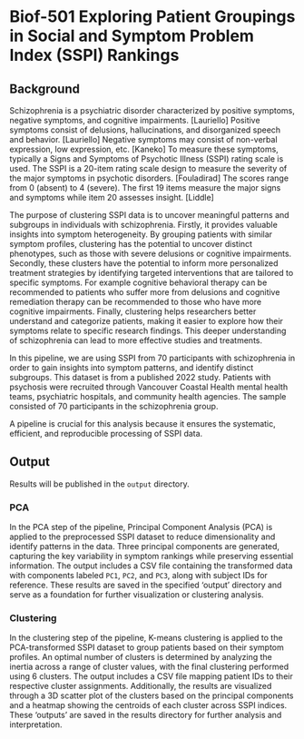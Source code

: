 # Biof-501 Exploring Patient Groupings in Social and Symptom Problem Index (SSPI) Rankings

## Background
Schizophrenia is a psychiatric disorder characterized by positive symptoms, negative symptoms, and cognitive impairments. [Lauriello] Positive symptoms consist of delusions, hallucinations, and disorganized speech and behavior. [Lauriello] Negative symptoms may consist of non-verbal expression, low expression, etc. [Kaneko] To measure these symptoms, typically a Signs and Symptoms of Psychotic Illness (SSPI) rating scale is used. The SSPI is a 20-item rating scale design to measure the severity of the major symptoms in psychotic disorders. [Fouladirad] The scores range from 0 (absent) to 4 (severe). The first 19 items measure the major signs and symptoms while item 20 assesses insight. [Liddle]

The purpose of clustering SSPI data is to uncover meaningful patterns and subgroups in individuals with schizophrenia. Firstly, it provides valuable insights into symptom heterogeneity. By grouping patients with similar symptom profiles, clustering has the potential to uncover distinct phenotypes, such as those with severe delusions or cognitive impairments. Secondly, these clusters have the potential to inform more personalized treatment strategies by identifying targeted interventions that are tailored to specific symptoms. For example cognitive behavioral therapy can be recommended to patients who suffer more from delusions and cognitive remediation therapy can be recommended to those who have more cognitive impairments. Finally, clustering helps researchers better understand and categorize patients, making it easier to explore how their symptoms relate to specific research findings. This deeper understanding of schizophrenia can lead to more effective studies and treatments.

In this pipeline, we are using SSPI from 70 participants with schizophrenia in order to gain insights into symptom patterns, and identify distinct subgroups. This dataset is from a published 2022 study. Patients with psychosis were recruited through Vancouver Coastal Health mental health teams, psychiatric hospitals, and community health agencies. The sample consisted of 70 participants in the schizophrenia group. 

A pipeline is crucial for this analysis because it ensures the systematic, efficient, and reproducible processing of SSPI data.

## Output
Results will be published in the `output` directory. 

### PCA
In the PCA step of the pipeline, Principal Component Analysis (PCA) is applied to the preprocessed SSPI dataset to reduce dimensionality and identify patterns in the data. Three principal components are generated, capturing the key variability in symptom rankings while preserving essential information. The output includes a CSV file containing the transformed data with components labeled `PC1`, `PC2`, and `PC3`, along with subject IDs for reference. These results are saved in the specified ‘output’ directory and serve as a foundation for further visualization or clustering analysis.

### Clustering
In the clustering step of the pipeline, K-means clustering is applied to the PCA-transformed SSPI dataset to group patients based on their symptom profiles. An optimal number of clusters is determined by analyzing the inertia across a range of cluster values, with the final clustering performed using 6 clusters. The output includes a CSV file mapping patient IDs to their respective cluster assignments. Additionally, the results are visualized through a 3D scatter plot of the clusters based on the principal components and a heatmap showing the centroids of each cluster across SSPI indices. These ‘outputs’ are saved in the results directory for further analysis and interpretation.
